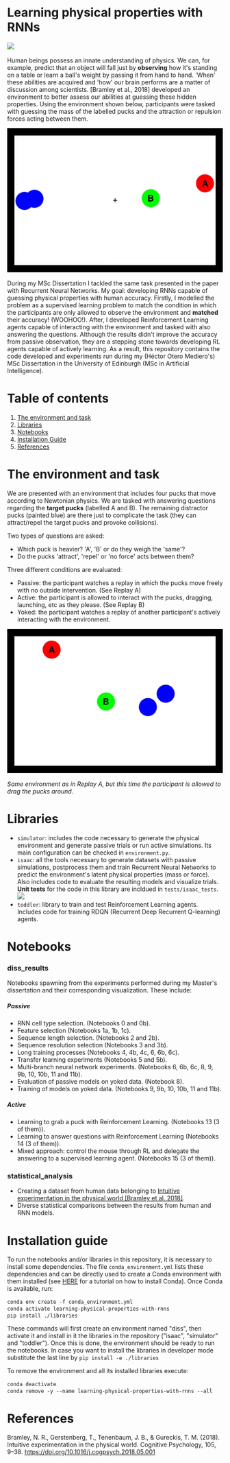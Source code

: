 # Learning physical properties with RNNs
![](https://travis-ci.com/iamhectorotero/diss.svg?token=vGXQzmA3wxTt9C2pBBg4&branch=master)


Human beings possess an innate understanding of physics. We can, for example, predict that an object will fall just by **observing** how it's standing on a table or learn a ball's weight by passing it from hand to hand. 'When' these abilities are acquired and 'how' our brain performs are a matter of discussion among scientists. [Bramley et al., 2018] developed an environment to better assess our abilities at guessing these hidden properties. Using the environment shown below, participants were tasked with guessing the mass of the labelled pucks and the attraction or repulsion forces acting between them.  

![A passive trial](passive_trial.gif)

During my MSc Dissertation I tackled the same task presented in the paper with Recurrent Neural Networks. My goal: developing RNNs capable of guessing physical properties with human accuracy. Firstly, I modelled the problem as a supervised learning problem to match the condition in which the participants are only allowed to observe the environment and **matched** their accuracy! (WOOHOO!). After, I developed Reinforcement Learning agents capable of interacting with the environment and tasked with also answering the questions. Although the results didn't improve the accuracy from passive observation, they are a stepping stone towards developing RL agents capable of actively learning. As a result, this repository contains the code developed and experiments run during my (Héctor Otero Mediero's) MSc Dissertation in the University of Edinburgh (MSc in Artificial Intelligence). 

# Table of contents
1. [The environment and task](#the-environment-and-task)
2. [Libraries](#libraries)
3. [Notebooks](#notebooks)
4. [Installation Guide](#installation-guide)
5. [References](#references)


# The environment and task
We are presented with an environment that includes four pucks that move according to Newtonian physics. We are tasked with answering questions regarding the **target pucks** (labelled A and B). The remaining distractor pucks (painted blue) are there just to complicate the task (they can attract/repel the target pucks and provoke collisions).

Two types of questions are asked:

- Which puck is heavier? 'A', 'B' or do they weigh the 'same'?
- Do the pucks 'attract', 'repel' or 'no force' acts between them?

Three different conditions are evaluated:

- Passive: the participant watches a replay in which the pucks move freely with no outside intervention. (See Replay A)
- Active: the participant is allowed to interact with the pucks, dragging, launching, etc as they please. (See Replay B)
- Yoked: the participant watches a replay of another participant's actively interacting with the environment. 

![An active trial](active_trial.gif)

*Same environment as in Replay A, but this time the participant is allowed to drag the pucks around.*


# Libraries

- `simulator`: includes the code necessary to generate the physical environment and generate passive trials or run active simulations.  Its main configuration can be checked in `environment.py`.
- `isaac`: all the tools necessary to generate datasets with passive simulations, postprocess them and train Recurrent Neural Networks to predict the environment's latent physical properties (mass or force). Also includes code to evaluate the resulting models and visualize trials. **Unit tests** for the code in this library are incldued in `tests/isaac_tests`. ![](https://travis-ci.com/iamhectorotero/diss.svg?token=vGXQzmA3wxTt9C2pBBg4&branch=master)
- `toddler`: library to train and test Reinforcement Learning agents. Includes code for training RDQN (Recurrent Deep Recurrent Q-learning) agents.


# Notebooks
### diss_results
Notebooks spawning from the experiments performed during my Master's dissertation and their corresponding visualization. These include:
##### Passive
- RNN cell type selection. (Notebooks 0 and 0b).
- Feature selection (Notebooks 1a, 1b, 1c).
- Sequence length selection. (Notebooks 2 and 2b).
- Sequence resolution selection (Notebooks 3 and 3b).
- Long training processes (Notebooks 4, 4b, 4c, 6, 6b, 6c).
- Transfer learning experiments (Notebooks 5 and 5b).
- Multi-branch neural network experiments. (Notebooks 6, 6b, 6c, 8, 9, 9b, 10, 10b, 11 and 11b).
- Evaluation of passive models on yoked data. (Notebook 8).
- Training of models on yoked data. (Notebooks 9, 9b, 10, 10b, 11 and 11b).
##### Active
- Learning to grab a puck with Reinforcement Learning. (Notebooks 13 (3 of them)).
- Learning to answer questions with Reinforcement Learning (Notebooks 14 (3 of them)).
- Mixed approach: control the mouse through RL and delegate the answering to a supervised learning agent. (Notebooks 15 (3 of them)).
### statistical_analysis
- Creating a dataset from human data belonging to [Intuitive experimentation in the physical world [Bramley et al. 2018]](https://doi.org/10.1016/j.cogpsych.2018.05.001). 
- Diverse statistical comparisons between the results from human and RNN models. 

# Installation guide

To run the notebooks and/or libraries in this repository, it is necessary to install some dependencies.
The file `conda_environment.yml` lists these dependencies and can be directly used to create a
Conda environment with them installed (see [HERE](https://docs.conda.io/projects/conda/en/latest/user-guide/install/index.html)
for a tutorial on how to install Conda). Once Conda is available, run:
```
conda env create -f conda_environment.yml
conda activate learning-physical-properties-with-rnns
pip install ./libraries
```
These commands will first create an environment named "diss", then activate it and install in it the
libraries in the repository ("isaac", "simulator" and "toddler"). Once this is done, the environment
should be ready to run the notebooks. In case you want to install the libraries in developer mode
substitute the last line by `pip install -e ./libraries`

To remove the environment and all its installed libraries execute:
```
conda deactivate
conda remove -y --name learning-physical-properties-with-rnns --all
```

# References
Bramley, N. R., Gerstenberg, T., Tenenbaum, J. B., & Gureckis, T. M. (2018). Intuitive experimentation in the physical world. Cognitive Psychology, 105, 9–38. https://doi.org/10.1016/j.cogpsych.2018.05.001


